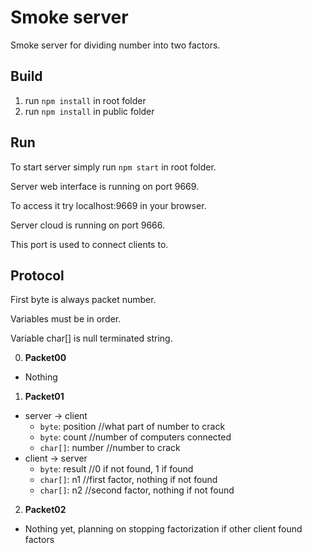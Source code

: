 # Smoke server

Smoke server for dividing number into two factors.

## Build

1. run `npm install` in root folder
2. run `npm install` in public folder

## Run

To start server simply run `npm start` in root folder.

Server web interface is running on port 9669.

To access it try localhost:9669 in your browser.

Server cloud is running on port 9666.

This port is used to connect clients to.

## Protocol

First byte is always packet number.

Variables must be in order.

Variable char[] is null terminated string.

0. **Packet00**
  * Nothing
1. **Packet01**
  * server -> client
    * `byte`: position //what part of number to crack
    * `byte`: count //number of computers connected
    * `char[]`: number //number to crack
  * client -> server
    * `byte`: result //0 if not found, 1 if found
    * `char[]`: n1 //first factor, nothing if not found
    * `char[]`: n2 //second factor, nothing if not found
2. **Packet02**
  * Nothing yet, planning on stopping factorization if other client found factors
